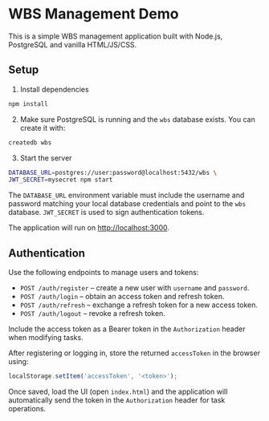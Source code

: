 # WBS Management Demo

This is a simple WBS management application built with Node.js, PostgreSQL and vanilla HTML/JS/CSS.

## Setup

1. Install dependencies

```bash
npm install
```

2. Make sure PostgreSQL is running and the `wbs` database exists. You can create it with:

```bash
createdb wbs
```

3. Start the server

```bash
DATABASE_URL=postgres://user:password@localhost:5432/wbs \
JWT_SECRET=mysecret npm start
```

The `DATABASE_URL` environment variable must include the username and password matching your local database credentials and point to the `wbs` database. `JWT_SECRET` is used to sign authentication tokens.

The application will run on [http://localhost:3000](http://localhost:3000).

## Authentication

Use the following endpoints to manage users and tokens:

* `POST /auth/register` – create a new user with `username` and `password`.
* `POST /auth/login` – obtain an access token and refresh token.
* `POST /auth/refresh` – exchange a refresh token for a new access token.
* `POST /auth/logout` – revoke a refresh token.

Include the access token as a Bearer token in the `Authorization` header when modifying tasks.

After registering or logging in, store the returned `accessToken` in the browser using:

```javascript
localStorage.setItem('accessToken', '<token>');
```

Once saved, load the UI (open `index.html`) and the application will automatically send the token in the `Authorization` header for task operations.
